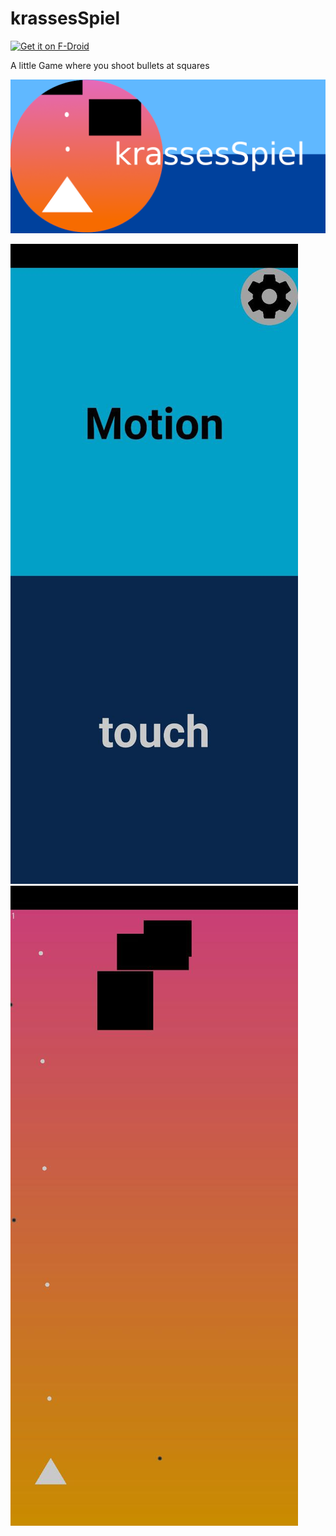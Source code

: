 # krassesSpiel

[<img src="https://fdroid.gitlab.io/artwork/badge/get-it-on.png" alt="Get it on F-Droid" height="80">][f-droid]

A little Game where you shoot bullets at squares 

![screenshot](https://github.com/Gh05t-1337/krassesSpiel/blob/master/fastlane/metadata/android/en-US/images/featureGraphicNeu.png)


![phone_screenshot](https://github.com/Gh05t-1337/krassesSpiel/blob/master/fastlane/metadata/android/en-US/images/phoneScreenshots/photo_2022-03-19_23-10-34.jpg)
![phone_screenshot](https://github.com/Gh05t-1337/krassesSpiel/blob/master/fastlane/metadata/android/en-US/images/phoneScreenshots/photo_2022-03-19_23-10-38.jpg)


[f-droid]: https://f-droid.org/de/packages/com.autismprime.krassesSpiel/
